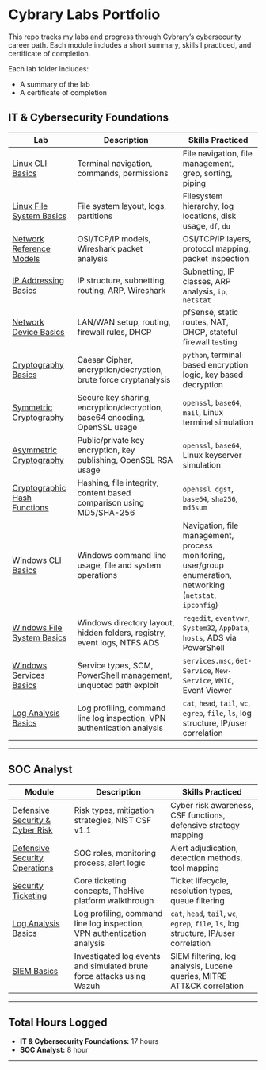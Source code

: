 # Cybrary Labs Portfolio

This repo tracks my labs and progress through Cybrary’s cybersecurity career path. Each module includes a short summary, skills I practiced, and certificate of completion. 

Each lab folder includes:
- A summary of the lab
- A certificate of completion

## IT & Cybersecurity Foundations 

| Lab | Description | Skills Practiced |
|-----|-------------|------------------|
| [Linux CLI Basics](./it-cybersecurity-foundations/linux-cli-basics) | Terminal navigation, commands, permissions | File navigation, file management, grep, sorting, piping |
| [Linux File System Basics](./it-cybersecurity-foundations/linux-file-system-basics) | File system layout, logs, partitions | Filesystem hierarchy, log locations, disk usage, `df`, `du` |
| [Network Reference Models](./it-cybersecurity-foundations/network-reference-models) | OSI/TCP/IP models, Wireshark packet analysis | OSI/TCP/IP layers, protocol mapping, packet inspection |
| [IP Addressing Basics](./it-cybersecurity-foundations/ip-addressing-basics) | IP structure, subnetting, routing, ARP, Wireshark | Subnetting, IP classes, ARP analysis, `ip`, `netstat` |
| [Network Device Basics](./it-cybersecurity-foundations/network-device-basics) | LAN/WAN setup, routing, firewall rules, DHCP | pfSense, static routes, NAT, DHCP, stateful firewall testing |
| [Cryptography Basics](./it-cybersecurity-foundations/cryptography-basics) | Caesar Cipher, encryption/decryption, brute force cryptanalysis | `python`, terminal based encryption logic, key based decryption |
| [Symmetric Cryptography](./it-cybersecurity-foundations/symmetric-cryptography) | Secure key sharing, encryption/decryption, base64 encoding, OpenSSL usage | `openssl`, `base64`, `mail`, Linux terminal simulation |
| [Asymmetric Cryptography](./it-cybersecurity-foundations/asymmetric-cryptography) | Public/private key encryption, key publishing, OpenSSL RSA usage | `openssl`, `base64`, Linux keyserver simulation |
| [Cryptographic Hash Functions](./it-cybersecurity-foundations/cryptographic-hash-functions) | Hashing, file integrity, content based comparison using MD5/SHA-256 | `openssl dgst`, `base64`, `sha256`, `md5sum` |
| [Windows CLI Basics](./it-cybersecurity-foundations/windows-cli-basic) | Windows command line usage, file and system operations | Navigation, file management, process monitoring, user/group enumeration, networking (`netstat`, `ipconfig`) |
| [Windows File System Basics](./it-cybersecurity-foundations/windows-file-system-basics) | Windows directory layout, hidden folders, registry, event logs, NTFS ADS | `regedit`, `eventvwr`, `System32`, `AppData`, `hosts`, ADS via PowerShell |
| [Windows Services Basics](./it-cybersecurity-foundations/windows-services) | Service types, SCM, PowerShell management, unquoted path exploit | `services.msc`, `Get-Service`, `New-Service`, `WMIC`, Event Viewer |
| [Log Analysis Basics](./soc-analyst/log-analysis-basics) | Log profiling, command line log inspection, VPN authentication analysis | `cat`, `head`, `tail`, `wc`, `egrep`, `file`, `ls`, log structure, IP/user correlation |



---

## SOC Analyst 

| Module | Description | Skills Practiced |
|--------|-------------|------------------|
| [Defensive Security & Cyber Risk](./soc-analyst/defensive-security-and-cyber-risk) | Risk types, mitigation strategies, NIST CSF v1.1 | Cyber risk awareness, CSF functions, defensive strategy mapping |
| [Defensive Security Operations](./soc-analyst/defensive-security-operations) | SOC roles, monitoring process, alert logic | Alert adjudication, detection methods, tool mapping |
| [Security Ticketing](./soc-analyst/security-ticketing) | Core ticketing concepts, TheHive platform walkthrough | Ticket lifecycle, resolution types, queue filtering |
| [Log Analysis Basics](./soc-analyst/log-analysis-basics) | Log profiling, command line log inspection, VPN authentication analysis | `cat`, `head`, `tail`, `wc`, `egrep`, `file`, `ls`, log structure, IP/user correlation |
| [SIEM Basics](./soc-analyst/siem-basics) | Investigated log events and simulated brute force attacks using Wazuh | SIEM filtering, log analysis, Lucene queries, MITRE ATT&CK correlation |


---


## Total Hours Logged

-  **IT & Cybersecurity Foundations:** 17 hours 
-  **SOC Analyst:** 8 hour 

---
